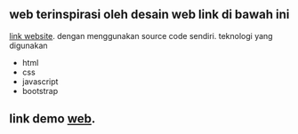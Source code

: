 ## web terinspirasi oleh desain web link di bawah ini
[link website](https://zyro.com/id/preview/stornoway?returnPath=%2Fid%2Ftemplate).
dengan menggunakan source code sendiri.
teknologi yang digunakan
- html
- css
- javascript
- bootstrap
## link demo [web](http://stornoway.great-site.net/).
